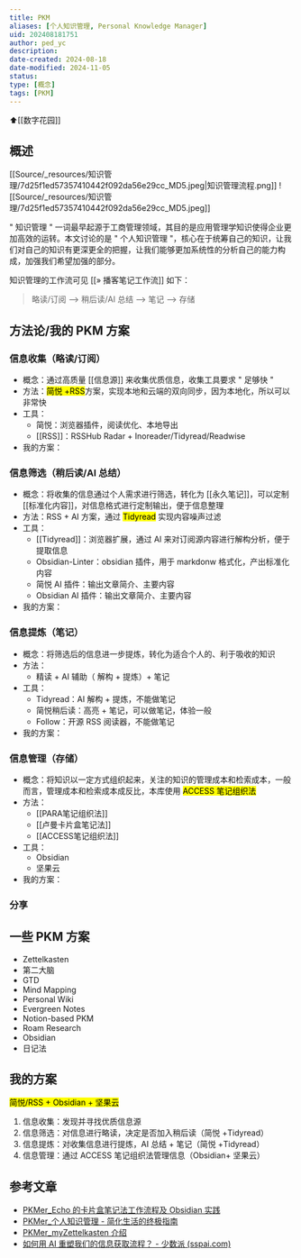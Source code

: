```yaml
---
title: PKM
aliases: [个人知识管理, Personal Knowledge Manager]
uid: 202408181751
author: ped_yc
description: 
date-created: 2024-08-18
date-modified: 2024-11-05
status: 
type: [概念]
tags: [PKM]
---
```


⬆[[数字花园]]

## 概述

[[Source/_resources/知识管理/7d25f1ed57357410442f092da56e29cc_MD5.jpeg|知识管理流程.png]]
![[Source/_resources/知识管理/7d25f1ed57357410442f092da56e29cc_MD5.jpeg]]

" 知识管理 " 一词最早起源于工商管理领域，其目的是应用管理学知识使得企业更加高效的运转。本文讨论的是 " 个人知识管理 "，核心在于统筹自己的知识，让我们对自己的知识有更深更全的把握，让我们能够更加系统性的分析自己的能力构成，加强我们希望加强的部分。

知识管理的工作流可见 [[» 播客笔记工作流]] 如下：

> 略读/订阅 --> 稍后读/AI 总结 --> 笔记 --> 存储

## 方法论/我的 PKM 方案

### 信息收集（略读/订阅）

- 概念：通过高质量 [[信息源]] 来收集优质信息，收集工具要求 " 足够快 "
- 方法：<mark class="hltr-red">简悦 +RSS</mark>方案，实现本地和云端的双向同步，因为本地化，所以可以非常快
- 工具：
	- 简悦：浏览器插件，阅读优化、本地导出
	- [[RSS]]：RSSHub Radar + Inoreader/Tidyread/Readwise
- 我的方案：

### 信息筛选（稍后读/AI 总结）

- 概念：将收集的信息通过个人需求进行筛选，转化为 [[永久笔记]]，可以定制 [[标准化内容]]，对信息格式进行定制输出，便于信息整理
- 方法：RSS + AI 方案，通过 <mark class="hltr-red">Tidyread</mark> 实现内容噪声过滤
- 工具：
	- [[Tidyread]]：浏览器扩展，通过 AI 来对订阅源内容进行解构分析，便于提取信息
	- Obsidian-Linter：obsidian 插件，用于 markdonw 格式化，产出标准化内容
	- 简悦 AI 插件：输出文章简介、主要内容
	- Obsidian AI 插件：输出文章简介、主要内容
- 我的方案：

### 信息提炼（笔记）

- 概念：将筛选后的信息进一步提炼，转化为适合个人的、利于吸收的知识
- 方法：
	- 精读 + AI 辅助（ 解构 + 提炼）+ 笔记
- 工具：
	- Tidyread：AI 解构 + 提炼，不能做笔记
	- 简悦稍后读：高亮 + 笔记，可以做笔记，体验一般
	- Follow：开源 RSS 阅读器，不能做笔记
- 我的方案：

### 信息管理（存储）

- 概念：将知识以一定方式组织起来，关注的知识的管理成本和检索成本，一般而言，管理成本和检索成本成反比，本库使用 <mark class="hltr-red">ACCESS 笔记组织法</mark>
- 方法：
	- [[PARA笔记组织法]]
	- [[卢曼卡片盒笔记法]]
	- [[ACCESS笔记组织法]]
- 工具：
	- Obsidian
	- 坚果云
- 我的方案：

### 分享

## 一些 PKM 方案

- Zettelkasten
- 第二大脑
- GTD
- Mind Mapping
- Personal Wiki
- Evergreen Notes
- Notion-based PKM
- Roam Research
- Obsidian
- 日记法

## 我的方案

<mark class="hltr-red">简悦/RSS + Obsidian + 坚果云</mark>

1. 信息收集：发现并寻找优质信息源
2. 信息筛选：对信息进行略读，决定是否加入稍后读（简悦 +Tidyread）
3. 信息提炼：对收集信息进行提炼，AI 总结 + 笔记（简悦 +Tidyread）
4. 信息管理：通过 ACCESS 笔记组织法管理信息（Obsidian+ 坚果云）

## 参考文章

- [PKMer_Echo 的卡片盒笔记法工作流程及 Obsidian 实践](https://pkmer.cn/Pkmer-Docs/02-%E7%9F%A5%E8%AF%86%E7%AE%A1%E7%90%86%E5%9F%BA%E7%A1%80/%E7%9F%A5%E8%AF%86%E7%AE%A1%E7%90%86%E5%9C%86%E6%A1%8C%E8%AE%A8%E8%AE%BA/echo/echo%E7%9A%84%E5%8D%A1%E7%89%87%E7%9B%92%E7%AC%94%E8%AE%B0%E6%B3%95%E5%B7%A5%E4%BD%9C%E6%B5%81%E7%A8%8B%E5%8F%8Aobsidian%E5%AE%9E%E8%B7%B5/)
- [PKMer_个人知识管理 - 简化生活的终极指南](https://pkmer.cn/Pkmer-Docs/02-%E7%9F%A5%E8%AF%86%E7%AE%A1%E7%90%86%E5%9F%BA%E7%A1%80/para%E4%BF%A1%E6%81%AF%E7%BB%84%E7%BB%87%E6%B3%95/%E4%B8%AA%E4%BA%BA%E7%9F%A5%E8%AF%86%E7%AE%A1%E7%90%86-%E7%AE%80%E5%8C%96%E7%94%9F%E6%B4%BB%E7%9A%84%E7%BB%88%E6%9E%81%E6%8C%87%E5%8D%97/)
- [PKMer_myZettelkasten 介绍](https://pkmer.cn/Pkmer-Docs/02-%E7%9F%A5%E8%AF%86%E7%AE%A1%E7%90%86%E5%9F%BA%E7%A1%80/%E7%9F%A5%E8%AF%86%E7%AE%A1%E7%90%86%E5%9C%86%E6%A1%8C%E8%AE%A8%E8%AE%BA/terry/myzettelkasten-%E4%BB%8B%E7%BB%8D/)
- [如何用 AI 重塑我们的信息获取流程？ - 少数派 (sspai.com)](https://sspai.com/post/90423)
